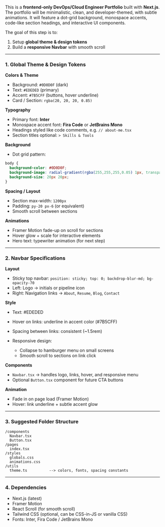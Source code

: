 

This is a **frontend-only DevOps/Cloud Engineer Portfolio** built with **Next.js**. The portfolio will be minimalistic, clean, and developer-themed, with subtle animations. It will feature a dot-grid background, monospace accents, code-like section headings, and interactive UI components.

The goal of this step is to:

1. Setup **global theme & design tokens**
2. Build a **responsive Navbar** with smooth scroll

---

### **1. Global Theme & Design Tokens**

**Colors & Theme**

* Background: `#0D0D0F` (dark)
* Text: `#EDEDED` (primary)
* Accent: `#7B5CFF` (buttons, hover underline)
* Card / Section: `rgba(20, 20, 20, 0.85)`

**Typography**

* Primary font: **Inter**
* Monospace accent font: **Fira Code** or **JetBrains Mono**
* Headings styled like code comments, e.g. `// about-me.tsx`
* Section titles optional: `> Skills & Tools`

**Background**

* Dot grid pattern:

```css
body {
  background-color: #0D0D0F;
  background-image: radial-gradient(rgba(255,255,255,0.05) 1px, transparent 1px);
  background-size: 20px 20px;
}
```

**Spacing / Layout**

* Section max-width: `1200px`
* Padding: `py-20 px-6` (or equivalent)
* Smooth scroll between sections

**Animations**

* Framer Motion fade-up on scroll for sections
* Hover glow + scale for interactive elements
* Hero text: typewriter animation (for next step)

---

### **2. Navbar Specifications**

**Layout**

* Sticky top navbar: `position: sticky; top: 0; backdrop-blur-md; bg-opacity-70`
* Left: Logo → initials or pipeline icon
* Right: Navigation links → `About`, `Resume`, `Blog`, `Contact`

**Style**

* Text: #EDEDED
* Hover on links: underline in accent color (#7B5CFF)
* Spacing between links: consistent (~1.5rem)
* Responsive design:

  * Collapse to hamburger menu on small screens
  * Smooth scroll to sections on link click

**Components**

* `Navbar.tsx` → handles logo, links, hover, and responsive menu
* Optional `Button.tsx` component for future CTA buttons

**Animation**

* Fade in on page load (Framer Motion)
* Hover: link underline + subtle accent glow

---

### **3. Suggested Folder Structure**

```
/components
  Navbar.tsx
  Button.tsx
/pages
  index.tsx
/styles
  globals.css
  animations.css
/utils
  theme.ts          --> colors, fonts, spacing constants
```

---

### **4. Dependencies**

* Next.js (latest)
* Framer Motion
* React Scroll (for smooth scroll)
* Tailwind CSS (optional, can be CSS-in-JS or vanilla CSS)
* Fonts: Inter, Fira Code / JetBrains Mono
